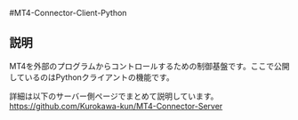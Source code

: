 #MT4-Connector-Client-Python
## 説明
MT4を外部のプログラムからコントロールするための制御基盤です。ここで公開しているのはPythonクライアントの機能です。

詳細は以下のサーバー側ページでまとめて説明しています。  
https://github.com/Kurokawa-kun/MT4-Connector-Server
